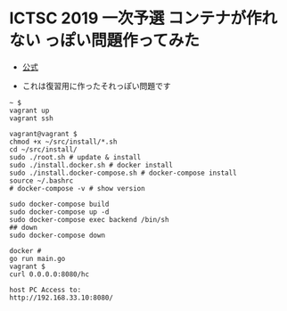 # ICTSC 2019 一次予選 コンテナが作れない っぽい問題作ってみた
- [公式](https://blog.icttoracon.net/2019/08/27/ictsc2019-%E4%B8%80%E6%AC%A1%E4%BA%88%E9%81%B8-%E5%95%8F%E9%A1%8C%E8%A7%A3%E8%AA%AC-%E3%82%B3%E3%83%B3%E3%83%86%E3%83%8A%E3%81%8C%E4%BD%9C%E3%82%8C%E3%81%AA%E3%81%84/)

- これは復習用に作ったそれっぽい問題です

```
~ $
vagrant up
vagrant ssh

vagrant@vagrant $
chmod +x ~/src/install/*.sh
cd ~/src/install/
sudo ./root.sh # update & install 
sudo ./install.docker.sh # docker install
sudo ./install.docker-compose.sh # docker-compose install
source ~/.bashrc
# docker-compose -v # show version
```


```
sudo docker-compose build
sudo docker-compose up -d
sudo docker-compose exec backend /bin/sh
## down
sudo docker-compose down
```

```
docker #
go run main.go
vagrant $
curl 0.0.0.0:8080/hc
```

```
host PC Access to:
http://192.168.33.10:8080/
```
